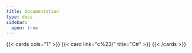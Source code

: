 ```yaml
---
title: Documentation
type: docs
sidebar:
  open: true
---
```


{{< cards cols="1" >}}
  {{< card link="c%23/" title="C#" >}}
{{< /cards >}}